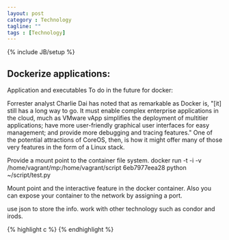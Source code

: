 ```yaml
---
layout: post
category : Technology
tagline: ""
tags : [Technology]
---
```

{% include JB/setup %}

Dockerize applications:
----

Application and executables
To do in the future for docker:

Forrester analyst Charlie Dai has noted that as remarkable as Docker is, "[it] still has a long way to go. It must enable complex enterprise applications in the cloud, much as VMware vApp simplifies the deployment of multitier applications; have more user-friendly graphical user interfaces for easy management; and provide more debugging and tracing features." One of the potential attractions of CoreOS, then, is how it might offer many of those very features in the form of a Linux stack.

Provide a mount point to the container file system.
docker run -t -i -v /home/vagrant/mp:/home/vagrant/script 6eb7977eea28 python ~/script/test.py

Mount point and the interactive feature in the docker container. Also you can expose your container to the network by assigning a port.

use json to store the info.
work with other technology such as condor and irods.

{% highlight c %}
{% endhighlight %}

